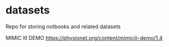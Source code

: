 # datasets
Repo for storing notbooks and related datasets


MIMIC III DEMO
https://physionet.org/content/mimiciii-demo/1.4
